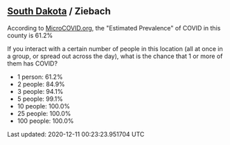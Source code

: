 
## [South Dakota](/united-states/south-dakota) / Ziebach

According to [MicroCOVID.org](http://microcovid.org),
the "Estimated Prevalence" of COVID in this county is 61.2%

If you interact with a certain number of people in this location
(all at once in a group, or spread out across the day), what is the chance that
1 or more of them has COVID?

- 1 person: 61.2%
- 2 people: 84.9%
- 3 people: 94.1%
- 5 people: 99.1%
- 10 people: 100.0%
- 25 people: 100.0%
- 100 people: 100.0%

Last updated: 2020-12-11 00:23:23.951704 UTC

